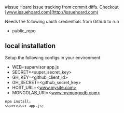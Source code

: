 #Issue Hoard
Issue tracking from commit diffs. Checkout [www.issuehoard.com](http://issuehoard.com)

Needs the following oauth credientials from Github to run

* public_repo


## local installation

Setup the following configs in your environment

* WEB=supervisor app.js
* SECRET=<super_secret_key>
* GH_KEY=<github_client_id>
* GH_SECRET=<github_secret_key>
* HOST_URL=<www.mysite.com>
* MONGOLAB_URI=<www.mymongodb.com>

```
npm install;
supervisor app.js;
```
